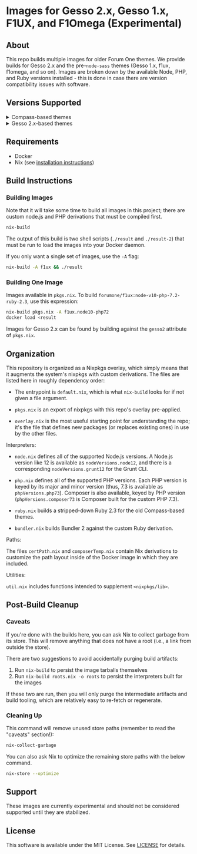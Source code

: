 # Images for Gesso 2.x, Gesso 1.x, F1UX, and F1Omega (Experimental)

## About

This repo builds multiple images for older Forum One themes. We provide builds for Gesso 2.x and the pre-`node-sass` themes (Gesso 1.x, f1ux, f1omega, and so on). Images are broken down by the available Node, PHP, and Ruby versions installed - this is done in case there are version compatibility issues with software.

## Versions Supported

<details>

<summary>Compass-based themes</summary>

| Node Version | PHP Version | Ruby Version | Image                                   |
| ------------ | ----------- | ------------ | --------------------------------------- |
| v4           | 5.6         | 2.3          | forumone/f1ux:node-v4-php-5.6-ruby-2.3  |
| v4           | 7.0         | 2.3          | forumone/f1ux:node-v4-php-7.0-ruby-2.3  |
| v4           | 7.1         | 2.3          | forumone/f1ux:node-v4-php-7.1-ruby-2.3  |
| v4           | 7.2         | 2.3          | forumone/f1ux:node-v4-php-7.2-ruby-2.3  |
| v4           | 7.3         | 2.3          | forumone/f1ux:node-v4-php-7.3-ruby-2.3  |
| v4           | 7.4         | 2.3          | forumone/f1ux:node-v4-php-7.4-ruby-2.3  |
| v6           | 5.6         | 2.3          | forumone/f1ux:node-v6-php-5.6-ruby-2.3  |
| v6           | 7.0         | 2.3          | forumone/f1ux:node-v6-php-7.0-ruby-2.3  |
| v6           | 7.1         | 2.3          | forumone/f1ux:node-v6-php-7.1-ruby-2.3  |
| v6           | 7.2         | 2.3          | forumone/f1ux:node-v6-php-7.2-ruby-2.3  |
| v6           | 7.3         | 2.3          | forumone/f1ux:node-v6-php-7.3-ruby-2.3  |
| v6           | 7.4         | 2.3          | forumone/f1ux:node-v6-php-7.4-ruby-2.3  |
| v8           | 5.6         | 2.3          | forumone/f1ux:node-v8-php-5.6-ruby-2.3  |
| v8           | 7.0         | 2.3          | forumone/f1ux:node-v8-php-7.0-ruby-2.3  |
| v8           | 7.1         | 2.3          | forumone/f1ux:node-v8-php-7.1-ruby-2.3  |
| v8           | 7.2         | 2.3          | forumone/f1ux:node-v8-php-7.2-ruby-2.3  |
| v8           | 7.3         | 2.3          | forumone/f1ux:node-v8-php-7.3-ruby-2.3  |
| v8           | 7.4         | 2.3          | forumone/f1ux:node-v8-php-7.4-ruby-2.3  |
| v10          | 5.6         | 2.3          | forumone/f1ux:node-v10-php-5.6-ruby-2.3 |
| v10          | 7.0         | 2.3          | forumone/f1ux:node-v10-php-7.0-ruby-2.3 |
| v10          | 7.1         | 2.3          | forumone/f1ux:node-v10-php-7.1-ruby-2.3 |
| v10          | 7.2         | 2.3          | forumone/f1ux:node-v10-php-7.2-ruby-2.3 |
| v10          | 7.3         | 2.3          | forumone/f1ux:node-v10-php-7.3-ruby-2.3 |
| v10          | 7.4         | 2.3          | forumone/f1ux:node-v10-php-7.4-ruby-2.3 |
| v12          | 5.6         | 2.3          | forumone/f1ux:node-v12-php-5.6-ruby-2.3 |
| v12          | 7.0         | 2.3          | forumone/f1ux:node-v12-php-7.0-ruby-2.3 |
| v12          | 7.1         | 2.3          | forumone/f1ux:node-v12-php-7.1-ruby-2.3 |
| v12          | 7.2         | 2.3          | forumone/f1ux:node-v12-php-7.2-ruby-2.3 |
| v12          | 7.3         | 2.3          | forumone/f1ux:node-v12-php-7.3-ruby-2.3 |
| v12          | 7.4         | 2.3          | forumone/f1ux:node-v12-php-7.4-ruby-2.3 |

</details>

<details>

<summary>Gesso 2.x-based themes</summary>


| Node Version | PHP Version | Image                             |
| ------------ | ----------- | --------------------------------- |
| v4           | 5.6         | forumone/gesso:2-node-v4-php-5.6  |
| v4           | 7.0         | forumone/gesso:2-node-v4-php-7.0  |
| v4           | 7.1         | forumone/gesso:2-node-v4-php-7.1  |
| v4           | 7.2         | forumone/gesso:2-node-v4-php-7.2  |
| v4           | 7.3         | forumone/gesso:2-node-v4-php-7.3  |
| v4           | 7.4         | forumone/gesso:2-node-v4-php-7.4  |
| v6           | 5.6         | forumone/gesso:2-node-v6-php-5.6  |
| v6           | 7.0         | forumone/gesso:2-node-v6-php-7.0  |
| v6           | 7.1         | forumone/gesso:2-node-v6-php-7.1  |
| v6           | 7.2         | forumone/gesso:2-node-v6-php-7.2  |
| v6           | 7.3         | forumone/gesso:2-node-v6-php-7.3  |
| v6           | 7.4         | forumone/gesso:2-node-v6-php-7.4  |
| v8           | 5.6         | forumone/gesso:2-node-v8-php-5.6  |
| v8           | 7.0         | forumone/gesso:2-node-v8-php-7.0  |
| v8           | 7.1         | forumone/gesso:2-node-v8-php-7.1  |
| v8           | 7.2         | forumone/gesso:2-node-v8-php-7.2  |
| v8           | 7.3         | forumone/gesso:2-node-v8-php-7.3  |
| v8           | 7.4         | forumone/gesso:2-node-v8-php-7.4  |
| v10          | 5.6         | forumone/gesso:2-node-v10-php-5.6 |
| v10          | 7.0         | forumone/gesso:2-node-v10-php-7.0 |
| v10          | 7.1         | forumone/gesso:2-node-v10-php-7.1 |
| v10          | 7.2         | forumone/gesso:2-node-v10-php-7.2 |
| v10          | 7.3         | forumone/gesso:2-node-v10-php-7.3 |
| v10          | 7.4         | forumone/gesso:2-node-v10-php-7.4 |
| v12          | 5.6         | forumone/gesso:2-node-v12-php-5.6 |
| v12          | 7.0         | forumone/gesso:2-node-v12-php-7.0 |
| v12          | 7.1         | forumone/gesso:2-node-v12-php-7.1 |
| v12          | 7.2         | forumone/gesso:2-node-v12-php-7.2 |
| v12          | 7.3         | forumone/gesso:2-node-v12-php-7.3 |
| v12          | 7.4         | forumone/gesso:2-node-v12-php-7.4 |

</details>

## Requirements

- Docker
- Nix (see [installation instructions](https://nixos.org/nix/download.html))

## Build Instructions

### Building Images

Note that it will take some time to build all images in this project; there are custom node.js and PHP derivations that must be compiled first.

```sh
nix-build
```

The output of this build is two shell scripts (`./result` and `./result-2`) that must be run to load the images into your Docker daemon.

If you only want a single set of images, use the `-A` flag:

```sh
nix-build -A f1ux && ./result
```

### Building One Image

Images available in `pkgs.nix`. To build `forumone/f1ux:node-v10-php-7.2-ruby-2.3`, use this expression:

```sh
nix-build pkgs.nix -A f1ux.node10-php72
docker load <result
```

Images for Gesso 2.x can be found by building against the `gesso2` attribute of `pkgs.nix`.

## Organization

This repository is organized as a Nixpkgs overlay, which simply means that it augments the system's nixpkgs with custom derivations. The files are listed here in roughly dependency order:

- The entrypoint is `default.nix`, which is what `nix-build` looks for if not given a file argument.

- `pkgs.nix` is an export of nixpkgs with this repo's overlay pre-applied.

- `overlay.nix` is the most useful starting point for understanding the repo; it's the file that defines new packages (or replaces existing ones) in use by the other files.

Interpreters:

- `node.nix` defines all of the supported Node.js versions. A Node.js version like 12 is available as `nodeVersions.node12`, and there is a corresponding `nodeVersions.grunt12` for the Grunt CLI.

- `php.nix` defines all of the supported PHP versions. Each PHP version is keyed by its major and minor version (thus, 7.3 is available as `phpVersions.php73`). Composer is also available, keyed by PHP version (`phpVersions.composer73` is Composer built for the custom PHP 7.3).

- `ruby.nix` builds a stripped-down Ruby 2.3 for the old Compass-based themes.

- `bundler.nix` builds Bundler 2 against the custom Ruby derivation.

Paths:

The files `certPath.nix` and `composerTemp.nix` contain Nix derivations to customize the path layout inside of the Docker image in which they are included.

Utilities:

`util.nix` includes functions intended to supplement `<nixpkgs/lib>`.

## Post-Build Cleanup

### Caveats

If you're done with the builds here, you can ask Nix to collect garbage from its store. This will remove anything that does not have a root (i.e., a link from outside the store).

There are two suggestions to avoid accidentally purging build artifacts:

1. Run `nix-build` to persist the image tarballs themselves
2. Run `nix-build roots.nix -o roots` to persist the interpreters built for the images

If these two are run, then you will only purge the intermediate artifacts and build tooling, which are relatively easy to re-fetch or regenerate.

### Cleaning Up

This command will remove unused store paths (remember to read the "caveats" section!):

```sh
nix-collect-garbage
```

You can also ask Nix to optimize the remaining store paths with the below command.

```sh
nix-store --optimize
```

## Support

These images are currently experimental and should not be considered supported until they are stabilized.

## License

This software is available under the MIT License. See [LICENSE](LICENSE) for details.
